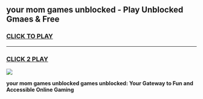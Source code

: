 
## your mom games unblocked - Play Unblocked Gmaes & Free
<h3>
<a href="https://premium.freeplayer.one?title=your_mom_games_unblocked&ref=19F">CLICK TO PLAY</a></h3>
<hr>

<h3>
<a href="https://premium.freeplayer.one?title=your_mom_games_unblocked&ref=19F">CLICK 2 PLAY</a>
  
</h3>

<a href="https://premium.freeplayer.one?title=your_mom_games_unblocked&ref=19F/"><img src="https://clearcache.store/games.png"></a>


**your mom games unblocked games unblocked: Your Gateway to Fun and Accessible Online Gaming**
